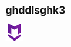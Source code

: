 # ghddlsghk3

![alt text](https://github.com/adam-p/markdown-here/raw/master/src/common/images/icon48.png "Logo Title Text 1")
